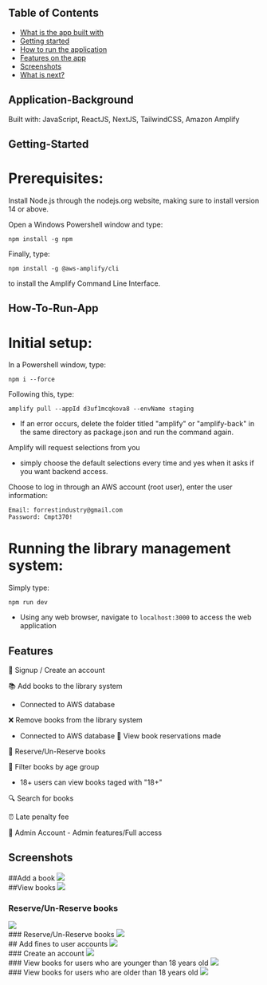 ## Table of Contents
- [What is the app built with](#Application-Background)
- [Getting started](#Getting-Started)
- [How to run the application](#How-To-Run-App)
- [Features on the app](#Features)
- [Screenshots](#Screenshots)
- [What is next?](#Future-Plans)

## Application-Background
Built with: JavaScript, ReactJS, NextJS, TailwindCSS, Amazon Amplify


## Getting-Started

# Prerequisites:
Install Node.js through the nodejs.org website, making sure to install version 14 or above.

Open a Windows Powershell window and type:
```shell 
npm install -g npm
```

Finally, type: 
```shell
npm install -g @aws-amplify/cli
``` 
to install the Amplify Command Line Interface.

## How-To-Run-App

# Initial setup:

In a Powershell window, type:
```shell
npm i --force
```

Following this, type:
```shell
amplify pull --appId d3uf1mcqkova8 --envName staging
```
- If an error occurs, delete the folder titled "amplify" or "amplify-back" in the same directory as package.json and run the command again.
  
Amplify will request selections from you
- simply choose the default selections every time and yes when it asks if you want backend access.
  
Choose to log in through an AWS account (root user), 
  enter the user information:
  ```shell
  Email: forrestindustry@gmail.com
  Password: Cmpt370!
  ```

# Running the library management system:
Simply type:
```shell
npm run dev
```
- Using any web browser, navigate to ```localhost:3000``` to access the web application

## Features

📝 Signup / Create an account

📚 Add books to the library system
   - Connected to AWS database

❌ Remove books from the library system
   - Connected to AWS database
📅 View book reservations made

📌 Reserve/Un-Reserve books

👨 Filter books by age group
   - 18+ users can view books taged with "18+"

🔍 Search for books

⏰ Late penalty fee

👑 Admin Account - Admin features/Full access 

## Screenshots 
##Add a book
<img src="https://github.com/AbdurraoufE/Library-Management-System/assets/80374873/f9111fa4-33de-41d0-bde0-672d856ab9fb">
<br>
##View books
<img src="https://github.com/AbdurraoufE/Library-Management-System/assets/80374873/9e246373-f570-4db7-948e-086acaacb3b4">
<br>
### Reserve/Un-Reserve books
<img src="https://github.com/AbdurraoufE/Library-Management-System/assets/80374873/33c3b117-ddfa-4ddf-a068-f8d5b5d8d3c0">
<br>
### Reserve/Un-Reserve books
<img src="https://github.com/AbdurraoufE/Library-Management-System/assets/80374873/fa5d7e53-33ce-4c68-8c57-34fd4b383de6">
<br>
## Add fines to user accounts
<img src="https://github.com/AbdurraoufE/Library-Management-System/assets/80374873/d1b4412f-c0b6-4a82-b8b5-55d77a6b664b">
<br>
### Create an account
<img src="https://github.com/AbdurraoufE/Library-Management-System/assets/80374873/06348d5a-33f9-468c-a122-15e5f202f2d1">
<br>
### View books for users who are younger than 18 years old
<img src="https://github.com/AbdurraoufE/Library-Management-System/assets/80374873/21bd32cb-68e8-431b-a354-1ebb2c86eb1d">
<br>
### View books for users who are older than 18 years old
<img src="https://github.com/AbdurraoufE/Library-Management-System/assets/80374873/617fb0e0-7cb3-407d-a8d3-ce61ad42584f">





















